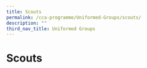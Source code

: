 ```yaml
---
title: Scouts
permalink: /cca-programme/Uniformed-Groups/scouts/
description: ""
third_nav_title: Uniformed Groups
---
```

# Scouts
